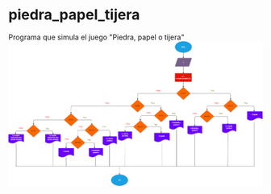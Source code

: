 # piedra_papel_tijera
Programa que simula el juego "Piedra, papel o tijera"
![Diagrama de flujo](diagrama.png "Diagrama de flujo")